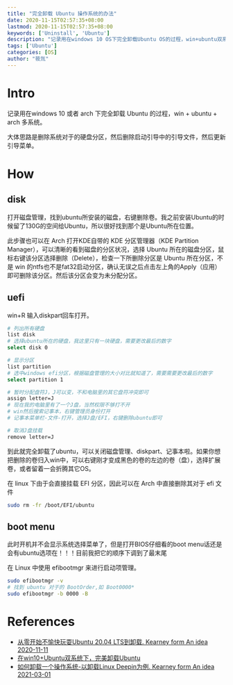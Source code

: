 ```yaml
---
title: "完全卸载 Ubuntu 操作系统的办法"
date: 2020-11-15T02:57:35+08:00
lastmod: 2020-11-15T02:57:35+08:00
keywords: ['Uninstall', 'Ubuntu']
description: "记录用在windows 10 OS下完全卸载Ubuntu OS的过程，win+ubuntu双系统"
tags: ['Ubuntu']
categories: [OS]
author: "筱氚"
---
```

# Intro
记录用在windows 10 或者 arch 下完全卸载 Ubuntu 的过程，win + ubuntu + arch 多系统。

大体思路是删除系统对于的硬盘分区，然后删除启动引导中的引导文件，然后更新引导菜单。
# How
## disk
打开磁盘管理，找到ubuntu所安装的磁盘，右键删除卷。我之前安装Ubuntu的时候留了130G的空间给Ubuntu，所以很好找到那个是Ubuntu所在位置。

此步骤也可以在 Arch 打开KDE自带的 KDE 分区管理器（KDE Partition Manager），可以清晰的看到磁盘的分区状况，选择 Ubuntu 所在的磁盘分区，鼠标右键该分区选择删除（Delete），检查一下所删除分区是 Ubuntu 所在分区，不是 win 的ntfs也不是fat32启动分区，确认无误之后点击左上角的Apply（应用）即可删除该分区。然后该分区会变为未分配分区。

## uefi
win+R 输入diskpart回车打开。
```bash
# 列出所有硬盘
list disk
# 选择ubuntu所在的硬盘，我这里只有一块硬盘，需要更改最后的数字
select disk 0

# 显示分区
list partition
# 选中windows efi分区，根据磁盘管理的大小对比就知道了，需要需要更改最后的数字
select partition 1

# 暂时分配盘符J，J可以变，不和电脑里的其它盘符冲突即可
assign letter=J
# 现在我的电脑里有了一个J盘，当然权限不够打不开
# win然后搜索记事本，右键管理员身份打开
# 记事本菜单栏-文件-打开，选择J盘/EFI，右键删除ubuntu即可

# 取消J盘挂载
remove letter=J
```
到此就完全卸载了ubuntu，可以关闭磁盘管理、diskpart、记事本啦。如果你想把删除的卷归入win中，可以右键刚才变成黑色的卷的左边的卷（盘），选择扩展卷，或者留着一会折腾其它OS。

在 linux 下由于会直接挂载 EFI 分区，因此可以在 Arch 中直接删除其对于 efi 文件
```bash
sudo rm -fr /boot/EFI/ubuntu
```

## boot menu
此时开机并不会显示系统选择菜单了，但是打开BIOS仔细看的boot menu话还是会有ubuntu选项在！！！目前我把它的顺序下调到了最末尾

在 Linux 中使用 efibootmgr 来进行启动项管理。
```bash
sudo efibootmgr -v
# 找到 ubuntu 对于的 BootOrder,如 Boot0000*
sudo efibootmgr -b 0000 -B 
```

# References
- [从零开始不愉快玩耍Ubuntu 20.04 LTS到卸载. Kearney form An idea 2020-11-11](https://blog.csdn.net/weixin_43031092/article/details/109628977)
- [在win10+Ubuntu双系统下，完美卸载Ubuntu](https://blog.csdn.net/guikunchen/article/details/88077330)
- [如何卸载一个操作系统-以卸载Linux Deepin为例. Kearney form An idea 2021-03-01](https://blog.csdn.net/weixin_43031092/article/details/114263189)